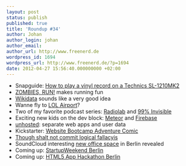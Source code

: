 ```yaml
---
layout: post
status: publish
published: true
title: 'Roundup #34'
author: Johan
author_login: johan
author_email:
author_url: http://www.freenerd.de
wordpress_id: 1694
wordpress_url: http://www.freenerd.de/?p=1694
date: 2012-04-27 15:56:40.000000000 +02:00
---
```

<ul>
	<li>Snapguide: <a href="http://snapguide.com/guides/play-a-vinyl-record-on-a-technics-sl-1210mk2/">How to play a vinyl record on a Technics SL-1210MK2</a></li>
	<li><a href="https://www.zombiesrungame.com/">ZOMBIES, RUN!</a> makes running fun</li>
	<li><a href="http://meta.wikimedia.org/w/index.php?title=Wikidata/en&uselang=en">Wikidata</a> sounds like a very good idea</li>
	<li>Wanne fly to <a href="http://skyvector.com/airport/LOL/Derby-Field-Airport">LOL Airport</a>?</li>
	<li>Two of my favorite podcast series: <a href="http://soundcloud.com/radiolab">Radiolab</a> and <a href="http://soundcloud.com/roman-mars">99% Invisible</a></li>
	<li>Exciting new kids on the dev block: <a href="http://meteor.com/">Meteor</a> and <a href="http://www.firebase.com/">Firebase</a></li>
	<li><a href="http://unhosted.org/">unhosted</a>: separate web apps and user data</li>
	<li>Kickstarter: <a href="http://www.kickstarter.com/projects/1032538941/website-bootcamp-adventure-comic">Website Bootcamp Adventure Comic</a></li>
	<li><a href="http://yourlogicalfallacyis.com/">Though shalt not commit logical fallacyis</a></li>
	<li>SoundCloud interesting <a href="http://techcrunch.com/2012/04/25/berlins-startup-innovators-create-a-factory-to-call-their-own/">new office space</a> in Berlin revealed</li>
	<li>Coming up: <a href="http://berlin.startupweekend.org/">StartupWeekend Berlin</a></li>
	<li>Coming up: <a href="http://hackathon.5apps.com/">HTML5 App Hackathon Berlin</a></li>
</ul>
